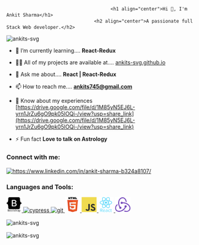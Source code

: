                                           <h1 align="center">Hi 👋, I'm Ankit Sharma</h1>
                                    <h2 align="center">A passionate full Stack Web developer.</h2>

<p align="left"> <img src="https://komarev.com/ghpvc/?username=ankits-svg&label=Profile%20views&color=0e75b6&style=flat" alt="ankits-svg" /> </p>

- 🌱 I’m currently learning.... **React-Redux**

- 👨‍💻 All of my projects are available at.... [ankits-svg.github.io](https://ankits-svg.github.io/)

- 💬 Ask me about.... **React | React-Redux**

- 📫 How to reach me....  **ankits745@gmail.com**

- 📄 Know about my experiences [https://drive.google.com/file/d/1M85yN5EJ6L-yrn1JrZu6gO9pk05lOQi-/view?usp=share_link](https://drive.google.com/file/d/1M85yN5EJ6L-yrn1JrZu6gO9pk05lOQi-/view?usp=share_link)

- ⚡ Fun fact **Love to talk on Astrology**

<h3 align="left">Connect with me:</h3>
<p align="left">
<a href="https://linkedin.com/in/https://www.linkedin.com/in/ankit-sharma-b324a8107/" target="blank"><img align="center" src="https://raw.githubusercontent.com/rahuldkjain/github-profile-readme-generator/master/src/images/icons/Social/linked-in-alt.svg" alt="https://www.linkedin.com/in/ankit-sharma-b324a8107/" height="30" width="40" /></a>
</p>

<h3 align="left">Languages and Tools:</h3>
<p align="left"> <a href="https://getbootstrap.com" target="_blank" rel="noreferrer"> <img src="https://raw.githubusercontent.com/devicons/devicon/master/icons/bootstrap/bootstrap-plain-wordmark.svg" alt="bootstrap" width="40" height="40"/> </a> <a href="https://www.cypress.io" target="_blank" rel="noreferrer"> <img src="https://raw.githubusercontent.com/simple-icons/simple-icons/6e46ec1fc23b60c8fd0d2f2ff46db82e16dbd75f/icons/cypress.svg" alt="cypress" width="40" height="40"/> </a> <a href="https://git-scm.com/" target="_blank" rel="noreferrer"> <img src="https://www.vectorlogo.zone/logos/git-scm/git-scm-icon.svg" alt="git" width="40" height="40"/> </a> <a href="https://www.w3.org/html/" target="_blank" rel="noreferrer"> <img src="https://raw.githubusercontent.com/devicons/devicon/master/icons/html5/html5-original-wordmark.svg" alt="html5" width="40" height="40"/> </a> <a href="https://developer.mozilla.org/en-US/docs/Web/JavaScript" target="_blank" rel="noreferrer"> <img src="https://raw.githubusercontent.com/devicons/devicon/master/icons/javascript/javascript-original.svg" alt="javascript" width="40" height="40"/> </a> <a href="https://reactjs.org/" target="_blank" rel="noreferrer"> <img src="https://raw.githubusercontent.com/devicons/devicon/master/icons/react/react-original-wordmark.svg" alt="react" width="40" height="40"/> </a> <a href="https://redux.js.org" target="_blank" rel="noreferrer"> <img src="https://raw.githubusercontent.com/devicons/devicon/master/icons/redux/redux-original.svg" alt="redux" width="40" height="40"/> </a> </p>

<p><img align="center" src="https://github-readme-stats.vercel.app/api/top-langs?username=ankits-svg&show_icons=true&locale=en&layout=compact" alt="ankits-svg" /></p>

<p><img align="center" src="https://github-readme-streak-stats.herokuapp.com/?user=ankits-svg&" alt="ankits-svg" /></p>
